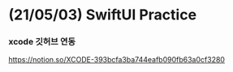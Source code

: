 # (21/05/03) SwiftUI Practice

### xcode 깃허브 연동
https://notion.so/XCODE-393bcfa3ba744eafb090fb63a0cf3280
